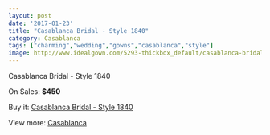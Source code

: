 ```yaml
---
layout: post
date: '2017-01-23'
title: "Casablanca Bridal - Style 1840"
category: Casablanca
tags: ["charming","wedding","gowns","casablanca","style"]
image: http://www.idealgown.com/5293-thickbox_default/casablanca-bridal-style-1840.jpg
---
```

Casablanca Bridal - Style 1840

On Sales: **$450**
<a href="https://www.idealgown.com/en/casablanca/2348-casablanca-bridal-style-1840.html"><amp-img layout="responsive" width="600" height="600" src="//www.idealgown.com/5293-thickbox_default/casablanca-bridal-style-1840.jpg" alt="Casablanca Bridal - Style 1840 0" /></a>
<a href="https://www.idealgown.com/en/casablanca/2348-casablanca-bridal-style-1840.html"><amp-img layout="responsive" width="600" height="600" src="//www.idealgown.com/5295-thickbox_default/casablanca-bridal-style-1840.jpg" alt="Casablanca Bridal - Style 1840 1" /></a>
<a href="https://www.idealgown.com/en/casablanca/2348-casablanca-bridal-style-1840.html"><amp-img layout="responsive" width="600" height="600" src="//www.idealgown.com/5294-thickbox_default/casablanca-bridal-style-1840.jpg" alt="Casablanca Bridal - Style 1840 2" /></a>

Buy it: [Casablanca Bridal - Style 1840](https://www.idealgown.com/en/casablanca/2348-casablanca-bridal-style-1840.html "Casablanca Bridal - Style 1840")

View more: [Casablanca](https://www.idealgown.com/en/31-casablanca "Casablanca")